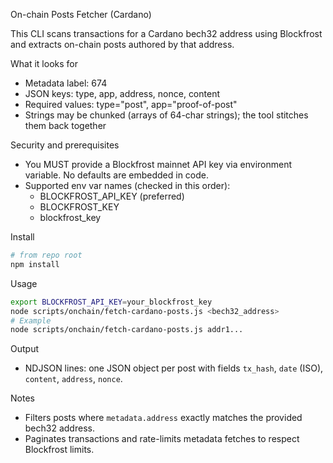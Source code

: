 On-chain Posts Fetcher (Cardano)

This CLI scans transactions for a Cardano bech32 address using Blockfrost and extracts on-chain posts authored by that address.

What it looks for
- Metadata label: 674
- JSON keys: type, app, address, nonce, content
- Required values: type="post", app="proof-of-post"
- Strings may be chunked (arrays of 64-char strings); the tool stitches them back together

Security and prerequisites
- You MUST provide a Blockfrost mainnet API key via environment variable. No defaults are embedded in code.
- Supported env var names (checked in this order):
  - BLOCKFROST_API_KEY (preferred)
  - BLOCKFROST_KEY
  - blockfrost_key

Install
```bash
# from repo root
npm install
```

Usage
```bash
export BLOCKFROST_API_KEY=your_blockfrost_key
node scripts/onchain/fetch-cardano-posts.js <bech32_address>
# Example
node scripts/onchain/fetch-cardano-posts.js addr1...
```

Output
- NDJSON lines: one JSON object per post with fields `tx_hash`, `date` (ISO), `content`, `address`, `nonce`.

Notes
- Filters posts where `metadata.address` exactly matches the provided bech32 address.
- Paginates transactions and rate-limits metadata fetches to respect Blockfrost limits.

